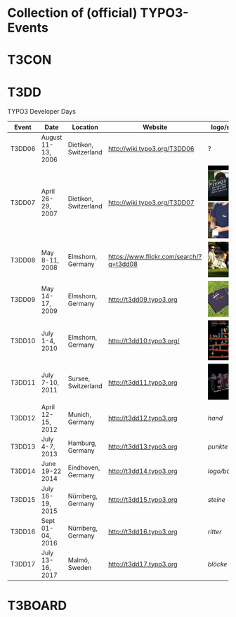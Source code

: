 # Collection of (official) TYPO3-Events

# T3CON


# T3DD

TYPO3 Developer Days

Event  | Date               | Location               | Website                      | logo/shirt
-------|--------------------|------------------------|------------------------------|------------
T3DD06 | August 11-13, 2006 | Dietikon, Switzerland  | http://wiki.typo3.org/T3DD06 | ?
T3DD07 | April 26-29, 2007  | Dietikon, Switzerland  | http://wiki.typo3.org/T3DD07 | ![buzz.typo3.org](images/t3dd/t3dd07_shirt_back.jpg) [![buzz.typo3.org](images/t3dd/t3dd07_shirt_front.jpg)](https://www.flickr.com/photos/oli4d/478160398/in/album-72157600159226476/)
T3DD08 | May 8-11, 2008     | Elmshorn, Germany      | https://www.flickr.com/search/?q=t3dd08 | [![image](images/t3dd/t3dd08_shirt_back.jpg)](https://www.flickr.com/photos/rionakuthe/2491890337/in/photolist-4MUgvv-4MUepe-4MUdUt-4MU8BZ-4MYjw7-4MYiWy-4MYhNL-4MYhds-4MYgG7-4MU4Ji-4MYcQA-4MTZWV-4MTZjK-4MYb8h-bMWEgr-4QjLy7-4MD8wp-4MD7K6-4MHjnY-4MD9i6-4MHknS-4MD94p-4MD8VX-4MD8MB-4MD8Dg-4MD8pi-4MD81B-4MD7Ta-4MD7Av-4MD7t2-4MHiBu-4NgP4C-4NgP2h-4NgNYJ-4NcAYv-4NcAVH-4NcALp-4NgNw9-4NcABi-4NcAzH-4NcAwz-4NgNj9-4NgNcL-4NcAgx-4NcAbv-4NgMWw-4NgMRu-4NczWg-4NgMEh-4MD8gx)
T3DD09 | May 14-17, 2009     | Elmshorn, Germany      | http://t3dd09.typo3.org | [![image](images/t3dd/t3dd09_shirt_front.jpg)](https://www.flickr.com/photos/rionakuthe/3542165574/in/photolist-6ooSfV-6ooScp-6ooS84-6ot42w-6ot3VL-6ooRS8-6ooRNg-6ot3rJ-6ooRip-6ooReK-6ot34U-6ooQYH-6ooQRi-6ot2PG-6ot2zL-6ooQta-6ooQmH-6o7vrC-6ooQin-6oo6FV-6oshVN-6oZfb1-6p1wqf-6rq6rn-6o7xQC-6o3neK-6o3n22-6o3mUz-6o7x89-6o7wLq-6o3mbM-6o7wtU-6o3kU6-6o3kK8-6o7w17-6o7vPs-6o3keM-6oZgcs-6oZg7o-6oZg1S-6oV7YB-6oV7Vi-6oZfPA-6oZfKh-6oZfC7-6oV7xK-6oV7rx-6oV7ni-6oV7ge-6xTAnN)
T3DD10 | July 1-4, 2010      | Elmshorn, Germany      | http://t3dd10.typo3.org/ | [![image](images/t3dd/t3dd10_shirt_front.jpg)](https://www.work.de)
T3DD11 | July 7-10, 2011     | Sursee, Switzerland    | http://t3dd11.typo3.org | ![image](images/t3dd/t3dd11_shirt_front.jpg) |
T3DD12 | April 12-15, 2012   | Munich, Germany        | http://t3dd12.typo3.org | *hand* |
T3DD13 | July 4-7, 2013      | Hamburg, Germany       | http://t3dd13.typo3.org | *punkte* |
T3DD14 | June 19-22 2014     | Eindhoven, Germany     | http://t3dd14.typo3.org | *logo/bänder* |
T3DD15 | July 16-19, 2015    | Nürnberg, Germany      | http://t3dd15.typo3.org | *steine* |
T3DD16 | Sept 01-04, 2016    | Nürnberg, Germany      | http://t3dd16.typo3.org | *ritter* |
T3DD17 | July 13-16, 2017    | Malmö, Sweden          | http://t3dd17.typo3.org | *blöcke* |


# T3BOARD
